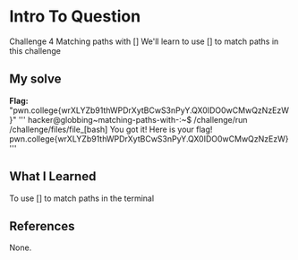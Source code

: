 # Intro To Question
Challenge 4
Matching paths with []
We'll learn to use [] to match paths in this challenge
## My solve
**Flag:** "pwn.college{wrXLYZb91thWPDrXytBCwS3nPyY.QX0IDO0wCMwQzNzEzW}"
'''
hacker@globbing~matching-paths-with-:~$ /challenge/run /challenge/files/file_[bash]
You got it! Here is your flag!
pwn.college{wrXLYZb91thWPDrXytBCwS3nPyY.QX0IDO0wCMwQzNzEzW}
'''
## What I Learned
To use [] to match paths in the terminal 
## References
None.
